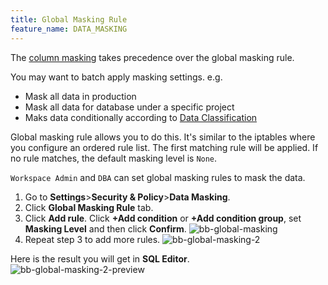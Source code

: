 ```yaml
---
title: Global Masking Rule
feature_name: DATA_MASKING
---
```


<HintBlock type="info">

The [column masking](../column-masking) takes precedence over the global masking rule.

</HintBlock>

You may want to batch apply masking settings. e.g.

- Mask all data in production
- Mask all data for database under a specific project
- Maks data conditionally according to [Data Classification](../data-classification)

Global masking rule allows you to do this. It's similar to the iptables where you configure an ordered
rule list. The first matching rule will be applied. If no rule matches, the default masking level is `None`.

`Workspace Admin` and `DBA` can set global masking rules to mask the data.

1. Go to **Settings**>**Security & Policy**>**Data Masking**.
2. Click **Global Masking Rule** tab.
3. Click **Add rule**. Click **+Add condition** or **+Add condition group**, set **Masking Level** and then click **Confirm**.
   ![bb-global-masking](/content/docs/security/data-masking/bb-global-masking.webp)
4. Repeat step 3 to add more rules.
   ![bb-global-masking-2](/content/docs/security/data-masking/bb-global-masking-2.webp)

Here is the result you will get in **SQL Editor**.
![bb-global-masking-2-preview](/content/docs/security/data-masking/bb-global-masking-2-preview.webp)
